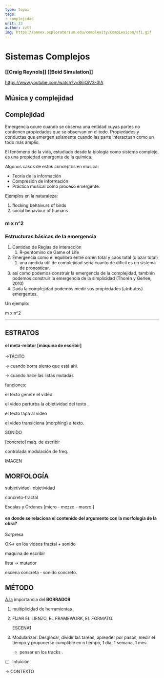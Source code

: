 ```yaml
---
type: topoi
tags: 
- complejidad
unit: 33
author: zztt
img: https://annex.exploratorium.edu/complexity/CompLexicon/sfi.gif
---
```


# Sistemas Complejos

### \[\[Craig Reynols]] \[\[Boid Simulation]]

https://www.youtube.com/watch?v=86iQiV3-3IA

## Música y complejidad

## Complejidad

Emergencia ocure cuando se observa una entidad cuyas partes no contienen propiedades que se observan en el todo. Propiedades y conductas que emergen solamente cuando las parte interactuan como un todo mas amplio.

El fenómeno de la vida, estudiado desde la biología como sistema complejo, es una propiedad emergente de la química.

Algunos casos de estos conceptos en música:

* Teoría de la información
* Compresión de información
* Práctica musical como proceso emergente.

Ejemplos en la naturaleza:

1. flocking behaivurs of birds
2. social behaviour of humans

&#x20;

### m x n^2

### Estructuras básicas de la emergencia

1. Cantidad de Reglas de interacción
   1. R-pentomino de Game of Life
2. Emergencia como el equilibro entre orden total y caos total (o azar total)
   1. una medida util de complejidad sería cuanto de dificil es un sistema de pronosticar.
3. asi como podemos construir la emergencia de la complejidad, también podemos construir la emergencia de la simplicidad (Thorén y Gerlee, 2010)
4. Dada la complejidad podemos medir sus propiedades (atributos) emergentes.

Un ejemplo:

m x n^2

***

## ESTRATOS

#### **el meta-relator \[máquina de escribir]**

→TÁCITO

→ cuando borra siento que está ahi.

→ cuando hace las listas mutadas

funciones:

el texto genere el video

el video perturba la objetividad del texto .

el texto tapa al video

el video transiciona (morphing) a texto.

SONIDO

\[concreto] maq. de escribir

controlada modulación de freq.

IMAGEN

## MORFOLOGÍA

subjetividad- objetividad

concreto-fractal

Escalas y Órdenes \[micro - mezzo - macro ]

#### en donde se relaciona el contenido del argumento con la morfologia de la obra?

Sorpresa

OK→ en los videos fractal + sonido

maquina de escribir

lista → mutador

escena concreta - sonido concreto.

## MÉTODO

[A.la](http://a.la) importancia del **BORRADOR**

1. multiplicidad de herramientas
2.  FIJAR EL LIENZO, EL FRAMEWORK, EL FORMATO.

    ESCENA1
3. Modularizar: Desglosar, dividir las tareas, aprender por pasos, medir el tiempo y proponerse cumplible en n tiempo, 1 dia, 1 semana, 1 mes.
   * pensar en los tracks .

* [ ] Intuición

→ CONTEXTO
